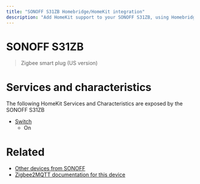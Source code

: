 ```yaml
---
title: "SONOFF S31ZB Homebridge/HomeKit integration"
description: "Add HomeKit support to your SONOFF S31ZB, using Homebridge, Zigbee2MQTT and homebridge-z2m."
---
```

<!---
This file has been GENERATED using src/docgen/docgen.ts
DO NOT EDIT THIS FILE MANUALLY!
-->
# SONOFF S31ZB
> Zigbee smart plug (US version)


# Services and characteristics
The following HomeKit Services and Characteristics are exposed by
the SONOFF S31ZB

* [Switch](../../switch.md)
  * On


# Related
* [Other devices from SONOFF](../index.md#sonoff)
* [Zigbee2MQTT documentation for this device](https://www.zigbee2mqtt.io/devices/S31ZB.html)